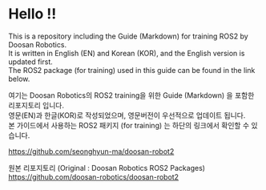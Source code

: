 # Hello !!

This is a repository including the Guide (Markdown) for training ROS2 by Doosan Robotics.<br/>
It is written in English (EN) and Korean (KOR), and the English version is updated first.<br/>
The ROS2 package (for training) used in this guide can be found in the link below.<br/>

여기는 Doosan Robotics의 ROS2 training을 위한 Guide (Markdown) 을 포함한 리포지토리 입니다.<br/>
영문(EN)과 한글(KOR)로 작성되었으며, 영문버전이 우선적으로 업데이트 됩니다.<br/>
본 가이드에서 사용하는 ROS2 패키지 (for training) 는 하단의 링크에서 확인할 수 있습니다.<br/>

https://github.com/seonghyun-ma/doosan-robot2

원본 리포지토리 (Original : Doosan Robotics ROS2 Packages)<br/>
https://github.com/doosan-robotics/doosan-robot2

